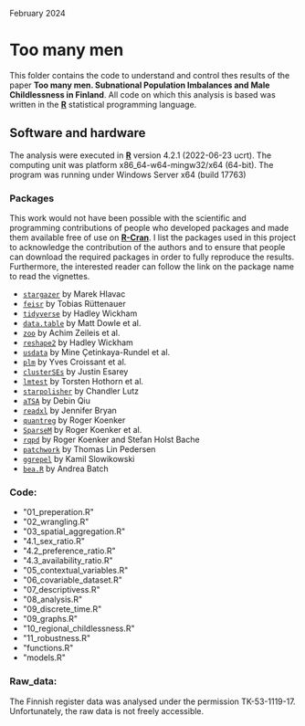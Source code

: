 February 2024

# Too many men
This folder contains the code to understand and control thes results of the paper **Too many men. Subnational Population Imbalances and Male Childlessness in Finland**. All code on which this analysis is based was written in the [**R**](https://www.r-project.org/) statistical programming language.


## Software and hardware
The analysis were executed in [**R**](https://www.r-project.org/) version 4.2.1 (2022-06-23 ucrt). The computing unit was platform x86_64-w64-mingw32/x64 (64-bit).
The program was running under Windows Server x64 (build 17763)

### Packages
This work would not have been possible with the scientific and programming contributions of people who developed packages and made them available free of use on [**R-Cran**](https://cran.r-project.org/). I list the packages used in this project to acknowledge the contribution of the authors and to ensure that people can download the required packages in order to fully reproduce the results. Furthermore, the interested reader can follow the link on the package name to read the vignettes.

- [`stargazer`](https://cran.r-project.org/web/packages/stargazer/vignettes/stargazer.pdf) by Marek Hlavac
- [`feisr`](https://cran.r-project.org/web/packages/feisr/index.html) by Tobias Rüttenauer
- [`tidyverse`](https://cran.r-project.org/web/packages/tidyverse/index.html) by Hadley Wickham
- [`data.table`](https://cran.r-project.org/web/packages/data.table/index.html) by Matt Dowle et al.
- [`zoo`](https://cran.r-project.org/web/packages/zoo/index.html) by Achim Zeileis et al.
- [`reshape2`](https://cran.r-project.org/web/packages/reshape2/index.html) by Hadley Wickham
- [`usdata`](https://cran.rstudio.com/web/packages/usdata/index.html>) by Mine  Çetinkaya-Rundel et al.
- [`plm`](https://cran.r-project.org/web/packages/plm/plm.pdf) by Yves Croissant et al.
- [`clusterSEs`](https://cran.r-project.org/web/packages/clusterSEs/index.html) by Justin Esarey
- [`lmtest`](https://cran.r-project.org/web/packages/lmtest/index.html) by Torsten Hothorn et al.
- [`starpolisher`](https://github.com/ChandlerLutz/starpolishr) by Chandler Lutz
- [`aTSA`](https://cran.r-project.org/web/packages/aTSA/aTSA.pdf) by Debin Qiu
- [`readxl`](https://cran.r-project.org/web/packages/readxl/index.html) by Jennifer Bryan
- [`quantreg`](https://cran.r-project.org/web/packages/quantreg/index.html) by Roger Koenker
- [`SparseM`](https://cran.r-project.org/web/packages/SparseM/index.html) by Roger Koenker et al.
- [`rqpd`](https://r-forge.r-project.org/projects/rqpd/) by Roger Koenker and Stefan Holst Bache
- [`patchwork`](https://cran.r-project.org/web/packages/patchwork/index.html) by Thomas Lin Pedersen
- [`ggrepel`](https://cran.r-project.org/web/packages/ggrepel/vignettes/ggrepel.html) by Kamil Slowikowski
- [`bea.R`](https://cran.r-project.org/web/packages/bea.R/bea.R.pdf) by Andrea Batch

### Code:
*  "01_preperation.R" 
*  "02_wrangling.R"                       
*  "03_spatial_aggregation.R"     
*  "4.1_sex_ratio.R"                   
*  "4.2_preference_ratio.R"                 
*  "4.3_availability_ratio.R"                      
*  "05_contextual_variables.R"            
*  "06_covariable_dataset.R"                          
*  "07_descriptivess.R"                           
*  "08_analysis.R"                         
*  "09_discrete_time.R"         
*  "09_graphs.R"     
*  "10_regional_childlessness.R"                           
*  "11_robustness.R"           
*  "functions.R" 
*  "models.R"

### Raw_data:
The Finnish register data was analysed under the permission TK-53-1119-17. Unfortunately, the raw data is not freely accessible. 

